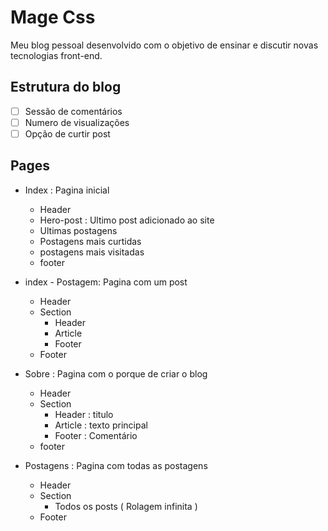 # Mage Css

Meu blog pessoal desenvolvido com o objetivo de ensinar e discutir novas tecnologias front-end.

## Estrutura do blog

- [ ] Sessão de comentários
- [ ] Numero de visualizações
- [ ] Opção de curtir post
  
## Pages

- Index : Pagina inicial
  - Header
  - Hero-post : Ultimo post adicionado ao site
  - Ultimas postagens
  - Postagens mais curtidas
  - postagens mais visitadas
  - footer

- index - Postagem: Pagina com um post
  - Header
  - Section
    - Header
    - Article
    - Footer
  - Footer 
  
- Sobre : Pagina com o porque de criar o blog
  - Header
  - Section
    - Header : titulo
    - Article : texto principal
    - Footer : Comentário 
  - footer

- Postagens : Pagina com todas as postagens
  - Header
  - Section
    - Todos os posts ( Rolagem infinita )
  - Footer
